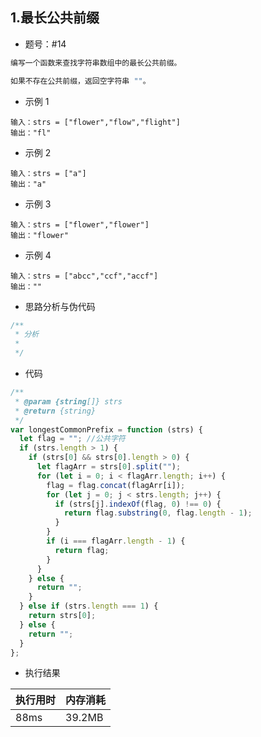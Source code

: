 ## 1.最长公共前缀

- 题号：#14

```js
编写一个函数来查找字符串数组中的最长公共前缀。

如果不存在公共前缀，返回空字符串 ""。

```

- 示例 1

```
输入：strs = ["flower","flow","flight"]
输出："fl"
```

- 示例 2

```
输入：strs = ["a"]
输出："a"
```

- 示例 3

```
输入：strs = ["flower","flower"]
输出："flower"
```

- 示例 4

```
输入：strs = ["abcc","ccf","accf"]
输出：""
```

- 思路分析与伪代码

```js
/**
 * 分析
 *
 */
```

- 代码

```js
/**
 * @param {string[]} strs
 * @return {string}
 */
var longestCommonPrefix = function (strs) {
  let flag = ""; //公共字符
  if (strs.length > 1) {
    if (strs[0] && strs[0].length > 0) {
      let flagArr = strs[0].split("");
      for (let i = 0; i < flagArr.length; i++) {
        flag = flag.concat(flagArr[i]);
        for (let j = 0; j < strs.length; j++) {
          if (strs[j].indexOf(flag, 0) !== 0) {
            return flag.substring(0, flag.length - 1);
          }
        }
        if (i === flagArr.length - 1) {
          return flag;
        }
      }
    } else {
      return "";
    }
  } else if (strs.length === 1) {
    return strs[0];
  } else {
    return "";
  }
};
```

- 执行结果

| 执行用时 | 内存消耗 |
| -------- | -------- |
| 88ms     | 39.2MB   |
